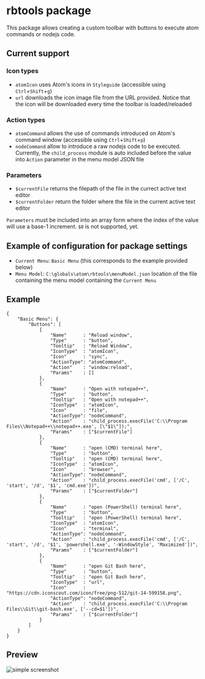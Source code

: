 # rbtools package

This package allows creating a custom toolbar with buttons to execute atom commands or nodejs code.

## Current support

### Icon types

- `atomIcon` uses Atom's icons in `Styleguide` (accessible using `Ctrl`+`Shift`+`g`)
- `url` downloads the icon image file from the URL provided. Notice that the icon will be downloaded every time the toolbar is loaded/reloaded

### Action types

- `atomCommand` allows the use of commands introduced on Atom's command window (accessible using `Ctrl`+`Shift`+`p`)
- `nodeCommand` allow to introduce a raw nodejs code to be executed. Currently, the `child_process` module is auto included before the value into `Action` parameter in the menu model JSON file

### Parameters

- `$currentFile` returns the filepath of the file in the currect active text editor
- `$currentFolder` return the folder where the file in the current active text editor

`Parameters` must be included into an array form where the index of the value will use a base-1 increment. `$0` is not supported, yet.

## Example of configuration for package settings

- `Current Menu`: `Basic Menu` (this corresponds to the example provided below)
- `Menu Model`: `C:\globals\atom\rbtools\menuModel.json` location of the file containing the menu model containing the `Current Menu`

## Example

```
{
    "Basic Menu": {
        "Buttons": [
            {
                "Name"      : "Reload window",
                "Type"      : "button",
                "Tooltip"   : "Reload Window",
                "IconType"  : "atomIcon",
                "Icon"      : "sync",
                "ActionType": "atomCommand",
                "Action"    : "window:reload",
                "Params"    : []
            },
            {
                "Name"      : "Open with notepad++",
                "Type"      : "button",
                "Tooltip"   : "Open with notepad++",
                "IconType"  : "atomIcon",
                "Icon"      : "file",
                "ActionType": "nodeCommand",
                "Action"    : "child_process.execFile('C:\\Program Files\\Notepad++\\notepad++.exe', [\"$1\"]);",
                "Params"    : ["$currentFile"]
            },
            {
                "Name"      : "open (CMD) terminal here",
                "Type"      : "button",
                "Tooltip"   : "open (CMD) terminal here",
                "IconType"  : "atomIcon",
                "Icon"      : "browser",
                "ActionType": "nodeCommand",
                "Action"    : "child_process.execFile('cmd', ['/C', 'start', '/d', '$1', 'cmd.exe'])",
                "Params"    : ["$currentFolder"]
            },
            {
                "Name"      : "open (PowerShell) terminal here",
                "Type"      : "button",
                "Tooltip"   : "open (PowerShell) terminal here",
                "IconType"  : "atomIcon",
                "Icon"      : "terminal",
                "ActionType": "nodeCommand",
                "Action"    : "child_process.execFile('cmd', ['/C', 'start', '/d', '$1', 'powershell.exe', '-WindowStyle', 'Maximized'])",
                "Params"    : ["$currentFolder"]
            },
            {
                "Name"      : "open Git Bash here",
                "Type"      : "button",
                "Tooltip"   : "open Git Bash here",
                "IconType"  : "url",
                "Icon"      : "https://cdn.iconscout.com/icon/free/png-512/git-14-599158.png",
                "ActionType": "nodeCommand",
                "Action"    : "child_process.execFile('C:\\Program Files\\Git\\git-bash.exe', ['--cd=$1'])",
                "Params"    : ["$currentFolder"]
            }
        ]
    }
}

```

## Preview

![simple screenshot](https://github.com/LeonMike/rbtools/blob/master/simple%20preview.png?raw=true)

